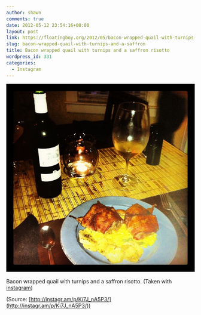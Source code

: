 ```yaml
---
author: shawn
comments: true
date: 2012-05-12 23:54:16+00:00
layout: post
link: https://floatingboy.org/2012/05/bacon-wrapped-quail-with-turnips-and-a-saffron/
slug: bacon-wrapped-quail-with-turnips-and-a-saffron
title: Bacon wrapped quail with turnips and a saffron risotto
wordpress_id: 331
categories:
  - Instagram
---
```


[![](/assets/media/2012/06/tumblr_m3xp2gyfI81qzw17so1_1280.jpg)](http://instagr.am/p/Ki7J_nA5P3/)

Bacon wrapped quail with turnips and a saffron risotto. (Taken with [instagram](http://instagr.am))

(Source: [http://instagr.am/p/Ki7J_nA5P3/](http://instagr.am/p/Ki7J_nA5P3/))
